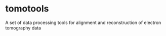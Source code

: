 # tomotools
A set of data processing tools for alignment and reconstruction of electron tomography data
